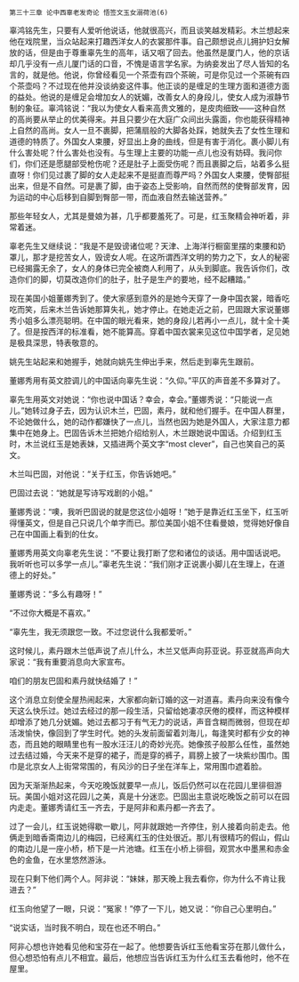     第三十三章 论中西辜老发奇论 悟签文玉女溺荷池(6) 

   辜鸿铭先生，只要有人爱听他说话，他就很高兴，而且谈笑越发精彩。木兰想起来他在戏院里，当众站起来打趣西洋女人的衣裳那件事。自己颇想说点儿拥护妇女解放的话，但是由于尊重辜先生的高年，话又咽了回去。他虽然是厦门人，他的京话却几乎没有一点儿厦门话的口音，不愧是语言学名家。为纳妾发出了尽人皆知的名言的，就是他。他说，你曾经看见一个茶壶有四个茶碗，可是你见过一个茶碗有四个茶壶吗？不过现在他并没谈纳妾这件事。他正谈的是缠足的生理方面和道德方面的益处。他说的是缠足会增加女人的妩媚，改善女人的身段儿，使女人成为淑静节制的象征。辜鸿铭说：“我以为使女人看来高贵文雅的，是皮肉细致——这种自然的高尚要从举止的优美得来。并且只要少在大庭广众间出头露面，你也能获得精神上自然的高尚。女人一旦不裹脚，把蒲扇般的大脚各处踩，她就失去了女性生理和道德的特质了。外国女人束腰，好显出上身的曲线，但是有害于消化。裹小脚儿有什么害处呢？什么害处也没有。与生理上主要的功能一点儿也没有妨碍。我问你们，你们还是愿腿部受枪伤呢？还是肚子上面受伤呢？而且裹脚之后，站着多么挺直呀！你们见过裹了脚的女人走起来不是挺直而尊严吗？外国女人束腰，使臀部挺出来，但是不自然。可是裹了脚，由于姿态上受影响，自然而然的使臀部发育，因为运动的中心后移到自脚到臀部一带，而血液自然去输送营养。”

   那些年轻女人，尤其是曼娘为甚，几乎都要羞死了。可是，红玉聚精会神听着，非常着迷。

   辜老先生又继续说：“我是不是毁谤诸位呢？天津、上海洋行橱窗里摆的束腰和奶罩儿，那才是挖苦女人，毁谤女人呢。在这所谓西洋文明的势力之下，女人的秘密已经揭露无余了，女人的身体已完全被商人利用了，从头到脚底。我告诉你们，改造你们的脚，切莫改造你们的肚子，肚子是生产的要地，经不起糟踏。”

   现在美国小姐董娜秀到了。使大家感到意外的是她今天穿了一身中国衣裳，暗香吃吃而笑，后来木兰告诉她那算失礼，她才停止。在她走近之前，巴固跟大家说董娜秀小姐多么漂亮聪明。在中国的眼光看来，她的身段儿若再小一点儿，就十全十美了。但是按西洋的标准看，她不能算高。穿着中国衣裳来见这位中国学者，足见她是极具深思，特表敬意的。

   姚先生站起来和她握手，她就向姚先生伸出手来，然后走到辜先生跟前。

   董娜秀用有英文腔调儿的中国话向辜先生说：“久仰。”平仄的声音差不多算对了。

   辜先生用英文对她说：“你也说中国话？幸会，幸会。”董娜秀说：“只能说一点儿。”她转过身子去，因为认识木兰，巴固，素丹，就和他们握手。在中国人群里，不论她做什么，她的动作都嫌快了一点儿，当然也因为她是外国人，大家注意力都集中在她身上。巴固告诉木兰把她介绍给别人，木兰跟她说中国话。介绍到红玉时，木兰说红玉是她表妹，又插进两个英文字“most clever”，自己也笑自己的英文。

   木兰叫巴固，对他说：“关于红玉，你告诉她吧。”

   巴固过去说：“她就是写诗写戏剧的小姐。”

   董娜秀说：“噢，我听巴固说的就是您这位小姐呀！”她于是靠近红玉坐下，红玉听得懂英文，但是自己只说几个单字而已。那位美国小姐不住看曼娘，觉得她好像自己在中国画上看到的仕女。

   董娜秀用英文向辜老先生说：“不要让我打断了您和诸位的谈话。用中国话说吧。我听听也可以多学一点儿。”辜老先生说：“我们刚才正说裹小脚儿在生理上，在道德上的好处。”

   董娜秀说：“多么有趣呀！”

   “不过你大概是不喜欢。”

   “辜先生，我无须跟您一致。不过您说什么我都爱听。”

   这时候儿，素丹跟木兰低声说了点儿什么，木兰又低声向荪亚说。荪亚就高声向大家说：“我有重要消息向大家宣布。

   咱们的朋友巴固和素丹就快结婚了！”

   这个消息立刻使全屋热闹起来，大家都向新订婚的这一对道喜。素丹向来没有像今天这么快乐过。她过去经过的那一段生活，只留给她凄凉厌倦的模样，而这种模样却增添了她几分妩媚。她过去都习于有气无力的说话，声音含糊而微弱，但现在却活泼愉快，像回到了学生时代。她的头发前面留着刘海儿，每逢笑时都有少女的神态，而且她的眼睛里也有一股水汪汪儿的奇妙光亮。她像孩子般那么任性，虽然她过去结过婚，今天来不是穿的裙子，而是穿的裤子，肩膀上披了一块紫纱围巾。围巾是北京女人上街常常围的，有风沙的日子坐在洋车上，常用围巾遮着脸。

   因为天渐渐热起来，今天吃晚饭就要早一点儿，饭后仍然可以在花园儿里徘徊游玩。美国小姐对这花园儿之美，真是十分迷恋。巴固出主意说吃晚饭之前可以在园内走走。董娜秀请红玉一齐去，于是阿非和素丹都一齐去了。

   过了一会儿，红玉说她得歇一歇儿，阿非就跟她一齐停住，别人接着向前走去。他俩走到暗香斋南边儿的梅园，已经离红玉的住处很近。那儿有很精巧的假山，假山的南边儿是一座小桥，桥下是一片池塘。红玉在小桥上徘徊，观赏水中墨黑和赤金色的金鱼，在水里悠然游泳。

   现在只剩下他们两个人。阿非说：“妹妹，那天晚上我去看你，你为什么不肯让我进去？”

   红玉向他望了一眼，只说：“冤家！”停了一下儿，她又说：“你自己心里明白。”

   “说实话，当时我不明白，现在也还不明白。”

   阿非心想也许她看见他和宝芬在一起了。他想要告诉红玉他看宝芬在那儿做什么，但心想恐怕有点儿不相宜。最后，他想应当告诉红玉为什么红玉去看他时，他不在屋里。


